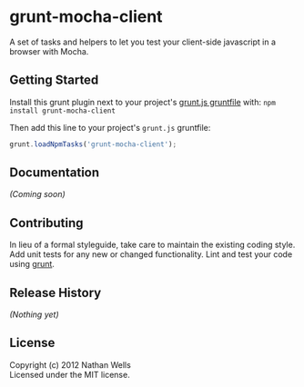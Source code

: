 # grunt-mocha-client

A set of tasks and helpers to let you test your client-side javascript in a browser with Mocha.

## Getting Started
Install this grunt plugin next to your project's [grunt.js gruntfile][getting_started] with: `npm install grunt-mocha-client`

Then add this line to your project's `grunt.js` gruntfile:

```javascript
grunt.loadNpmTasks('grunt-mocha-client');
```

[grunt]: http://gruntjs.com/
[getting_started]: https://github.com/gruntjs/grunt/blob/master/docs/getting_started.md

## Documentation
_(Coming soon)_

## Contributing
In lieu of a formal styleguide, take care to maintain the existing coding style. Add unit tests for any new or changed functionality. Lint and test your code using [grunt][grunt].

## Release History
_(Nothing yet)_

## License
Copyright (c) 2012 Nathan Wells  
Licensed under the MIT license.
